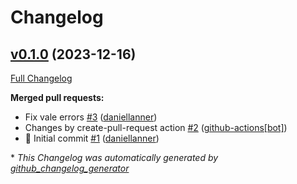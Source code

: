 # Changelog

## [v0.1.0](https://github.com/the-anatomy-of-collaboration/test/tree/v0.1.0) (2023-12-16)

[Full Changelog](https://github.com/the-anatomy-of-collaboration/test/compare/c7f49ef405c97685f8773a149ffb6be89874fe63...v0.1.0)

**Merged pull requests:**

- Fix vale errors [\#3](https://github.com/the-anatomy-of-collaboration/test/pull/3) ([daniellanner](https://github.com/daniellanner))
- Changes by create-pull-request action [\#2](https://github.com/the-anatomy-of-collaboration/test/pull/2) ([github-actions[bot]](https://github.com/apps/github-actions))
- 🎉  Initial commit [\#1](https://github.com/the-anatomy-of-collaboration/test/pull/1) ([daniellanner](https://github.com/daniellanner))



\* *This Changelog was automatically generated by [github_changelog_generator](https://github.com/github-changelog-generator/github-changelog-generator)*

